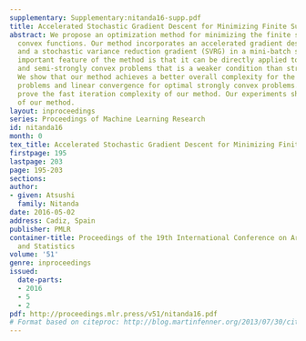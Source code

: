 ```yaml
---
supplementary: Supplementary:nitanda16-supp.pdf
title: Accelerated Stochastic Gradient Descent for Minimizing Finite Sums
abstract: We propose an optimization method for minimizing the finite sums of smooth
  convex functions. Our method incorporates an accelerated gradient descent (AGD)
  and a stochastic variance reduction gradient (SVRG) in a mini-batch setting. An
  important feature of the method is that it can be directly applied to general convex
  and semi-strongly convex problems that is a weaker condition than strong convexity.
  We show that our method achieves a better overall complexity for the general convex
  problems and linear convergence for optimal strongly convex problems. Moreover we
  prove the fast iteration complexity of our method. Our experiments show the effectiveness
  of our method.
layout: inproceedings
series: Proceedings of Machine Learning Research
id: nitanda16
month: 0
tex_title: Accelerated Stochastic Gradient Descent for Minimizing Finite Sums
firstpage: 195
lastpage: 203
page: 195-203
sections: 
author:
- given: Atsushi
  family: Nitanda
date: 2016-05-02
address: Cadiz, Spain
publisher: PMLR
container-title: Proceedings of the 19th International Conference on Artificial Intelligence
  and Statistics
volume: '51'
genre: inproceedings
issued:
  date-parts:
  - 2016
  - 5
  - 2
pdf: http://proceedings.mlr.press/v51/nitanda16.pdf
# Format based on citeproc: http://blog.martinfenner.org/2013/07/30/citeproc-yaml-for-bibliographies/
---
```

